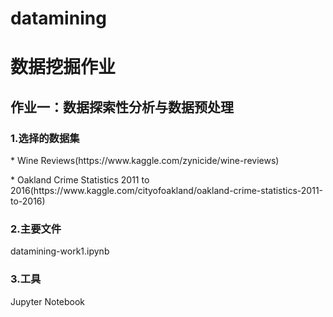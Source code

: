 # datamining
# 数据挖掘作业

## 作业一：数据探索性分析与数据预处理
### 1.选择的数据集
   <p>* Wine Reviews(https://www.kaggle.com/zynicide/wine-reviews)</p>
   <p>* Oakland Crime Statistics 2011 to 2016(https://www.kaggle.com/cityofoakland/oakland-crime-statistics-2011-to-2016)</p>

### 2.主要文件
datamining-work1.ipynb

### 3.工具
Jupyter Notebook
